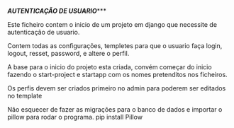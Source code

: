 *******************AUTENTICAÇÃO DE USUARIO**********************

Este ficheiro contem o inicio de um projeto em django que necessite de autenticação de usuario.

Contem todas as configurações, templetes para que o usuario faça login, logout, resset, password, e altere o perfil.

A base para o inicio do projeto esta criada, convém começar do inicio fazendo o start-project e startapp com os nomes pretenditos nos ficheiros. 

Os perfis devem ser criados primeiro no admin para poderem ser editados no template

Não esquecer de fazer as migrações para o banco de dados e importar o pillow para rodar o programa.
pip install Pillow
